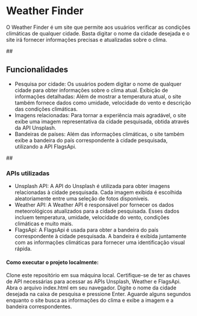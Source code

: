 <h1>Weather Finder</h1>
<p>O Weather Finder é um site que permite aos usuários verificar as condições climáticas de qualquer cidade. Basta digitar o nome da cidade desejada e o site irá fornecer informações precisas e atualizadas sobre o clima.</p>

##<h2>Funcionalidades</h2>

+ Pesquisa por cidade: Os usuários podem digitar o nome de qualquer cidade para obter informações sobre o clima atual.
Exibição de informações detalhadas: Além de mostrar a temperatura atual, o site também fornece dados como umidade, velocidade do vento e descrição das condições climáticas.
+ Imagens relacionadas: Para tornar a experiência mais agradável, o site exibe uma imagem representativa da cidade pesquisada, obtida através da API Unsplash.
+ Bandeiras de países: Além das informações climáticas, o site também exibe a bandeira do país correspondente à cidade pesquisada, utilizando a API FlagsApi.
  
##<h3>APIs utilizadas</h3>
+ Unsplash API: A API do Unsplash é utilizada para obter imagens relacionadas à cidade pesquisada. Cada imagem exibida é escolhida aleatoriamente entre uma seleção de fotos disponíveis.
+ Weather API: A Weather API é responsável por fornecer os dados meteorológicos atualizados para a cidade pesquisada. Esses dados incluem temperatura, umidade, velocidade do vento, condições climáticas e muito mais.
+ FlagsApi: A FlagsApi é usada para obter a bandeira do país correspondente à cidade pesquisada. A bandeira é exibida juntamente com as informações climáticas para fornecer uma identificação visual rápida.
  
<h4>Como executar o projeto localmente:</h4>
  
<p>Clone este repositório em sua máquina local.
Certifique-se de ter as chaves de API necessárias para acessar as APIs Unsplash, Weather e FlagsApi.
Abra o arquivo index.html em seu navegador.
Digite o nome da cidade desejada na caixa de pesquisa e pressione Enter.
Aguarde alguns segundos enquanto o site busca as informações do clima e exibe a imagem e a bandeira correspondentes.
</p>
